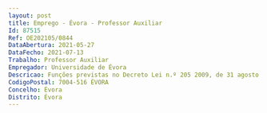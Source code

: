 ```yaml
--- 
layout: post
title: Emprego - Évora - Professor Auxiliar
Id: 87515
Ref: OE202105/0844
DataAbertura: 2021-05-27
DataFecho: 2021-07-13
Trabalho: Professor Auxiliar
Empregador: Universidade de Évora
Descricao: Funções previstas no Decreto Lei n.º 205 2009, de 31 agosto e alterado pela Lei n.º 8 2010, de 13 maio (abreviadamente designado por ECDU), e demais legislação aplicável, designadamente do Regulamento dos Concursos para a Contratação de Pessoal das Carreiras Docentes na Universidade de Évora, aprovado por despacho reitoral de 19 12 2018 e publicado no Diário da República pelo Despacho n.º 2433 2019 (2.ª série), de 11 de março, abreviadamente designado por Regulamento.
CodigoPostal: 7004-516 ÉVORA
Concelho: Évora
Distrito: Évora
--- 
```

